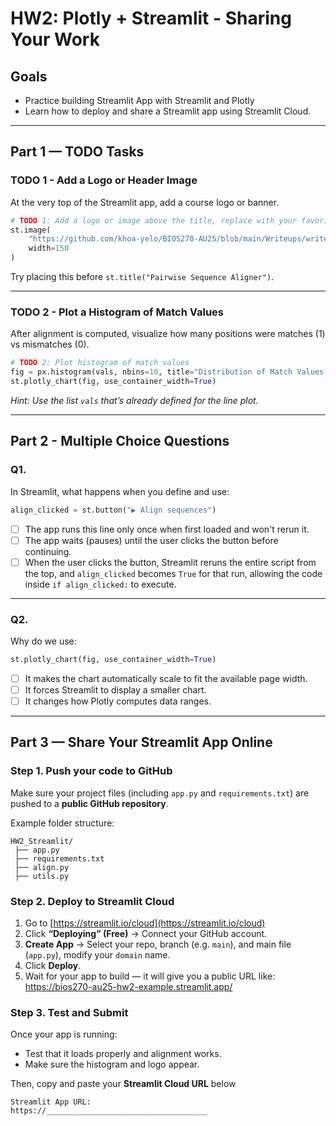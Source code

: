 # HW2: Plotly + Streamlit - Sharing Your Work

## Goals
- Practice building Streamlit App with Streamlit and Plotly 
- Learn how to deploy and share a Streamlit app using Streamlit Cloud.

---

## Part 1 — TODO Tasks

### TODO 1 - Add a Logo or Header Image
At the very top of the Streamlit app, add a course logo or banner.  

```python
# TODO 1: Add a logo or image above the title, replace with your favorite image
st.image(
    "https://github.com/khoa-yelo/BIOS270-AU25/blob/main/Writeups/writeup0/snyderlab.png?raw=true",
    width=150
)
```
Try placing this before `st.title("Pairwise Sequence Aligner")`.

---

### TODO 2 - Plot a Histogram of Match Values
After alignment is computed, visualize how many positions were matches (1) vs mismatches (0).

```python
# TODO 2: Plot histogram of match values
fig = px.histogram(vals, nbins=10, title="Distribution of Match Values (Match=1, Mismatch=0)")
st.plotly_chart(fig, use_container_width=True)
```

*Hint: Use the list `vals` that’s already defined for the line plot.*

---

## Part 2 - Multiple Choice Questions

### Q1.  
In Streamlit, what happens when you define and use:
```python
align_clicked = st.button("▶️ Align sequences")
```

- [ ] The app runs this line only once when first loaded and won't rerun it.  
- [ ] The app waits (pauses) until the user clicks the button before continuing.  
- [ ] When the user clicks the button, Streamlit reruns the entire script from the top, and `align_clicked` becomes `True` for that run, allowing the code inside `if align_clicked:` to execute.  

---

### Q2.  
Why do we use:
```python
st.plotly_chart(fig, use_container_width=True)
```
- [ ] It makes the chart automatically scale to fit the available page width.  
- [ ] It forces Streamlit to display a smaller chart.  
- [ ] It changes how Plotly computes data ranges.  

---

## Part 3 — Share Your Streamlit App Online

### Step 1. Push your code to GitHub
Make sure your project files (including `app.py` and `requirements.txt`) are pushed to a **public GitHub repository**.

Example folder structure:
```
HW2_Streamlit/
 ├── app.py
 ├── requirements.txt
 ├── align.py
 ├── utils.py
```

### Step 2. Deploy to Streamlit Cloud
1. Go to [https://streamlit.io/cloud](https://streamlit.io/cloud)  
2. Click **“Deploying” (Free)** → Connect your GitHub account.  
3.  **Create App** -> Select your repo, branch (e.g. `main`), and main file (`app.py`), modify your `domain` name.  
4. Click **Deploy**.  
5. Wait for your app to build — it will give you a public URL like:
   https://bios270-au25-hw2-example.streamlit.app/


### Step 3. Test and Submit
Once your app is running:
- Test that it loads properly and alignment works.  
- Make sure the histogram and logo appear.  

Then, copy and paste your **Streamlit Cloud URL** below  

```
Streamlit App URL:
https://____________________________________
```

